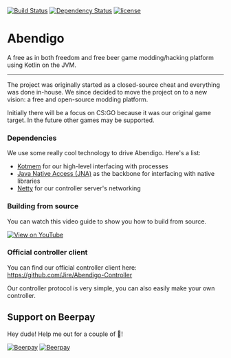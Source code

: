 [![Build Status](https://travis-ci.org/Jire/Abendigo.svg?branch=master)](https://travis-ci.org/Jire/Abendigo)
[![Dependency Status](https://www.versioneye.com/user/projects/5784c44276ef40003fba815c/badge.svg?style=flat)](https://www.versioneye.com/user/projects/5784c44276ef40003fba815c)
[![license](https://img.shields.io/github/license/Jire/Abendigo.svg)](https://github.com/Jire/Abendigo/blob/master/LICENSE.txt)
# Abendigo
A free as in both freedom and free beer game modding/hacking platform using Kotlin on the JVM.

---

The project was originally started as a closed-source cheat and everything was done in-house. We since decided to move the project on to a new vision: a free and open-source modding platform.

Initially there will be a focus on CS:GO because it was our original game target. In the future other games may be supported.

### Dependencies

We use some really cool technology to drive Abendigo. Here's a list:

- [Kotmem](https://github.com/Jire/Kotmem) for our high-level interfacing with processes
- [Java Native Access (JNA)](https://github.com/java-native-access/jna) as the backbone for interfacing with native libraries
- [Netty](http://netty.io) for our controller server's networking

### Building from source

You can watch this video guide to show you how to build from source.

[![View on YouTube](http://i.imgur.com/fzn2l86.png)](https://www.youtube.com/watch?v=0jd0fDMDjxw)

### Official controller client

You can find our official controller client here: https://github.com/Jire/Abendigo-Controller

Our controller protocol is very simple, you can also easily make your own controller.
## Support on Beerpay
Hey dude! Help me out for a couple of :beers:!

[![Beerpay](https://beerpay.io/Jire/Abendigo/badge.svg?style=beer-square)](https://beerpay.io/Jire/Abendigo)  [![Beerpay](https://beerpay.io/Jire/Abendigo/make-wish.svg?style=flat-square)](https://beerpay.io/Jire/Abendigo?focus=wish)